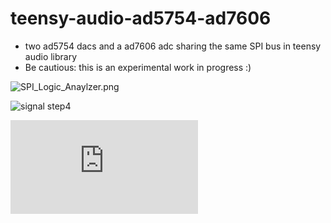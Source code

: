 # teensy-audio-ad5754-ad7606
* two ad5754 dacs and a ad7606 adc sharing the same SPI bus in teensy audio library
* Be cautious: this is an experimental work in progress :)

![SPI_Logic_Anaylzer.png](SPI_Logic_Anaylzer.png)

![signal step4](https://svg.wavedrom.com/github/wavedrom/wavedrom/master/test/signal-step4.json5)

![Alt](https://svg.wavedrom.com/github/newdigate/teensy-audio-ad5754-ad7606/main/wavedrom.json)
